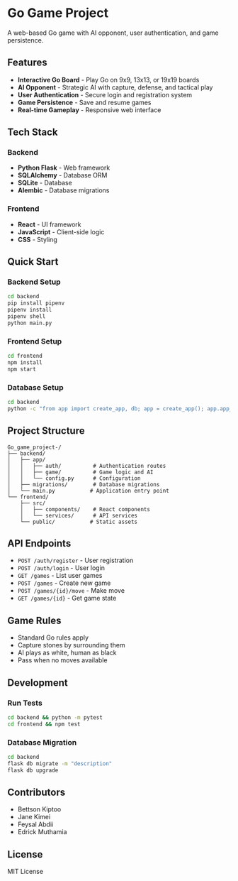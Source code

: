 # Go Game Project

A web-based Go game with AI opponent, user authentication, and game persistence.

## Features

- **Interactive Go Board** - Play Go on 9x9, 13x13, or 19x19 boards
- **AI Opponent** - Strategic AI with capture, defense, and tactical play
- **User Authentication** - Secure login and registration system
- **Game Persistence** - Save and resume games
- **Real-time Gameplay** - Responsive web interface

## Tech Stack

### Backend
- **Python Flask** - Web framework
- **SQLAlchemy** - Database ORM
- **SQLite** - Database
- **Alembic** - Database migrations

### Frontend
- **React** - UI framework
- **JavaScript** - Client-side logic
- **CSS** - Styling

## Quick Start

### Backend Setup
```bash
cd backend
pip install pipenv
pipenv install
pipenv shell
python main.py
```

### Frontend Setup
```bash
cd frontend
npm install
npm start
```

### Database Setup
```bash
cd backend
python -c "from app import create_app, db; app = create_app(); app.app_context().push(); db.create_all()"
```

## Project Structure

```
Go_game_project-/
├── backend/
│   ├── app/
│   │   ├── auth/          # Authentication routes
│   │   ├── game/          # Game logic and AI
│   │   └── config.py      # Configuration
│   ├── migrations/        # Database migrations
│   └── main.py           # Application entry point
└── frontend/
    ├── src/
    │   ├── components/    # React components
    │   └── services/      # API services
    └── public/           # Static assets
```

## API Endpoints

- `POST /auth/register` - User registration
- `POST /auth/login` - User login
- `GET /games` - List user games
- `POST /games` - Create new game
- `POST /games/{id}/move` - Make move
- `GET /games/{id}` - Get game state

## Game Rules

- Standard Go rules apply
- Capture stones by surrounding them
- AI plays as white, human as black
- Pass when no moves available

## Development

### Run Tests
```bash
cd backend && python -m pytest
cd frontend && npm test
```

### Database Migration
```bash
cd backend
flask db migrate -m "description"
flask db upgrade
```

## Contributors

- Bettson Kiptoo
- Jane Kimei
- Feysal Abdii
- Edrick Muthamia 

## License

MIT License

 